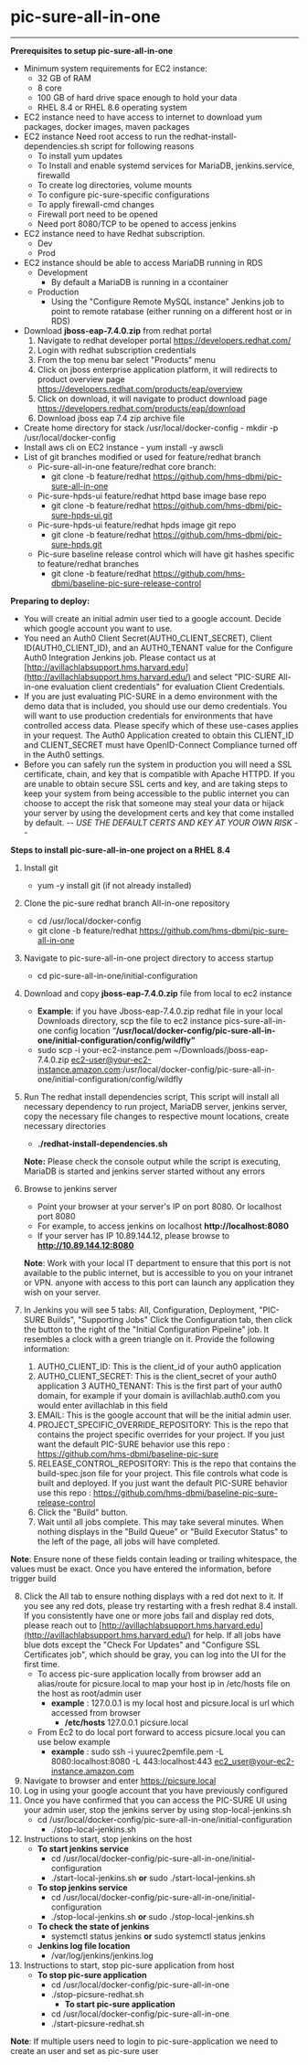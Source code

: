 # **pic-sure-all-in-one**
____________________________________________________________________________________
**Prerequisites to setup pic-sure-all-in-one**
- Minimum system requirements for EC2 instance:
    - 32 GB of RAM
    - 8 core
    - 100 GB of hard drive space enough to hold your data
    - RHEL 8.4 or RHEL 8.6 operating system
- EC2 instance need to have access to internet to download yum packages, docker images, maven packages
- EC2 instance Need root access to run the redhat-install-dependencies.sh script for following reasons
    - To install yum updates
    - To Install and enable systemd services for MariaDB, jenkins.service, firewalld
    - To create log directories, volume mounts
    - To configure pic-sure-specific configurations
    - To apply firewall-cmd changes
    - Firewall port need to be opened
    - Need port 8080/TCP to be opened to access jenkins
- EC2 instance need to have Redhat subscription.
    - Dev
    - Prod
- EC2 instance should be able to access MariaDB running in RDS
    - Development
        - By default a MariaDB is running in a ccontainer
    - Production
        - Using the "Configure Remote MySQL instance" Jenkins job to point to remote ratabase (either running on a different host or in RDS)
- Download **jboss-eap-7.4.0.zip** from redhat portal
	1) Navigate to redhat developer portal <https://developers.redhat.com/>
	2) Login with redhat subscription credentials
	3) From the top menu bar select "Products" menu
	4) Click on jboss enterprise application platform, it will redirects to product overview page <https://developers.redhat.com/products/eap/overview>
	5) Click on download, it will navigate to product download page <https://developers.redhat.com/products/eap/download>
	6) Download jboss eap 7.4 zip archive file
- Create home directory for stack /usr/local/docker-config
        - mkdir -p  /usr/local/docker-config
- Install aws cli on EC2 instance
        - yum install -y awscli
- List of git branches modified or used for feature/redhat branch
	- Pic-sure-all-in-one feature/redhat core branch: 
		- git clone -b feature/redhat  https://github.com/hms-dbmi/pic-sure-all-in-one
	- Pic-sure-hpds-ui  feature/redhat httpd base image base repo
		- git clone -b feature/redhat https://github.com/hms-dbmi/pic-sure-hpds-ui.git
	- Pic-sure-hpds-ui feature/redhat hpds image git repo
		- git clone -b feature/redhat https://github.com/hms-dbmi/pic-sure-hpds.git
	- Pic-sure baseline release control  which will have git hashes specific to feature/redhat branches
		- git clone -b feature/redhat  https://github.com/hms-dbmi/baseline-pic-sure-release-control

**Preparing to deploy:**

- You will create an initial admin user tied to a google account. Decide which google account you want to use.
- You need an Auth0 Client Secret(AUTH0_CLIENT_SECRET), Client ID(AUTH0_CLIENT_ID), and an AUTH0_TENANT value for the Configure Auth0 Integration Jenkins job. Please contact us at [http://avillachlabsupport.hms.harvard.edu](http://avillachlabsupport.hms.harvard.edu/) and select "PIC-SURE All-in-one evaluation client credentials" for evaluation Client Credentials. 
- If you are just evaluating PIC-SURE in a demo environment with the demo data that is included, you should use our demo credentials. You will want to use production credentials for environments that have controlled access data. Please specify which of these use-cases applies in your request. The Auth0 Application created to obtain this CLIENT_ID and CLIENT_SECRET must have OpenID-Connect Compliance turned off in the Auth0 settings.
-   Before you can safely run the system in production you will need a SSL certificate, chain, and key that is compatible with Apache HTTPD. If you are unable to obtain secure SSL certs and key, and are taking steps to keep your system from being accessible to the public internet you can choose to accept the risk that someone may steal your data or hijack your server by using the development certs and key that come installed by default. -- *USE THE DEFAULT CERTS AND KEY AT YOUR OWN RISK* --

**Steps to install pic-sure-all-in-one project on a RHEL 8.4**

  1. Install git
     - yum -y install git (if not already installed)
  2. Clone the pic-sure redhat branch All-in-one repository
     - cd /usr/local/docker-config
   	  - git clone -b feature/redhat https://github.com/hms-dbmi/pic-sure-all-in-one
  3. Navigate to pic-sure-all-in-one project directory to access startup
	  - cd pic-sure-all-in-one/initial-configuration
  4. Download and copy **jboss-eap-7.4.0.zip** file from local to ec2 instance
  	  - **Example**: if you have Jboss-eap-7.4.0.zip redhat file in your local Downloads directory, scp the file to ec2 instance pics-sure-all-in-one config location “**/usr/local/docker-config/pic-sure-all-in-one/initial-configuration/config/wildfly”**
  	  - sudo scp -i your-ec2-instance.pem ~/Downloads/jboss-eap-7.4.0.zip ec2-user@your-ec2-instance.amazon.com:/usr/local/docker-config/pic-sure-all-in-one/initial-configuration/config/wildfly
  5. Run The redhat install dependencies script, This script will install all necessary dependency to run project, MariaDB server, jenkins server, copy the necessary file changes to respective mount locations, create necessary directories
  	  - **./redhat-install-dependencies.sh**
   	
     **Note:** Please check the console output while the script is executing, MariaDB is started and jenkins server started without any errors 
   
  6. Browse to jenkins server
	  - Point your browser at your server's IP on port 8080. Or localhost port 8080
	  - For example, to access jenkins on localhost **http://localhost:8080**
	  - If your server has IP 10.89.144.12, please browse to **http://10.89.144.12:8080**

     **Note**: Work with your local IT department to ensure that this port is not available to the public internet, but is accessible to you on your intranet or VPN. anyone with access to this port can launch any application they wish on your server.

  7. In Jenkins you will see 5 tabs: All, Configuration, Deployment, "PIC-SURE Builds", "Supporting Jobs"
    Click the Configuration tab, then click the button to the right of the "Initial Configuration Pipeline" job. It resembles a clock with a green triangle on it.
    Provide the following information:

	  1. AUTH0_CLIENT_ID: This is the client_id of your auth0 application
	  2. AUTH0_CLIENT_SECRET: This is the client_secret of your auth0 application
	  3  AUTH0_TENANT: This is the first part of your auth0 domain, for example if your domain is avillachlab.auth0.com you would enter avillachlab in this field
	  4. EMAIL: This is the google account that will be the initial admin user.
	  5. PROJECT_SPECIFIC_OVERRIDE_REPOSITORY: This is the repo that contains the project specific overrides for your project. If you just want the default PIC-SURE behavior use this repo : <https://github.com/hms-dbmi/baseline-pic-sure>
	  6. RELEASE_CONTROL_REPOSITORY: This is the repo that contains the build-spec.json file for your project. This file controls what code is built and deployed. If you just want the default PIC-SURE behavior use this repo : <https://github.com/hms-dbmi/baseline-pic-sure-release-control>
	  7. Click the "Build" button.
	  8. Wait until all jobs complete. This may take several minutes. When nothing displays in the "Build Queue" or "Build Executor Status" to the left of the page, all jobs will have completed.
	  
**Note**: Ensure none of these fields contain leading or trailing whitespace, the values must be exact. Once you have entered the information, before trigger build
    
8. Click the All tab to ensure nothing displays with a red dot next to it. If you see any red dots, please try restarting with a fresh redhat 8.4 install. If you consistently have one or more jobs fail and display red dots, please reach out to [http://avillachlabsupport.hms.harvard.edu](http://avillachlabsupport.hms.harvard.edu/) for help.
    If all jobs have blue dots except the "Check For Updates" and "Configure SSL Certificates job", which should be gray, you can log into the UI for the first time.
	  - To access pic-sure application locally from browser add an alias/route for picsure.local to map your host ip in /etc/hosts file
    on the host as root/admin user
    	  - **example** : 127.0.0.1 is my local host and picsure.local is url which accessed from browser
    	  	- **/etc/hosts** 127.0.0.1 picsure.local
  	  - From Ec2 to do local port forward to access picsure.local you can use below example
  	  	- **example** : sudo ssh -i yuurec2pemfile.pem -L 8080:localhost:8080 -L 443:localhost:443 ec2_user@your-ec2-instance.amazon.com
10. Navigate to browser and enter https://picsure.local
11. Log in using your google account that you have previously configured
12. Once you have confirmed that you can access the PIC-SURE UI using your admin user, stop the jenkins server by using stop-local-jenkins.sh 
  	  - cd /usr/local/docker-config/pic-sure-all-in-one/initial-configuration
          - ./stop-local-jenkins.sh
13. Instructions to start, stop jenkins on the host
	  -  **To start jenkins service**
    		- cd /usr/local/docker-config/pic-sure-all-in-one/initial-configuration
    		- ./start-local-jenkins.sh **or** sudo ./start-local-jenkins.sh
	  - **To stop jenkins service**
	  	- cd /usr/local/docker-config/pic-sure-all-in-one/initial-configuration
 	   	- ./stop-local-jenkins.sh **or** sudo ./stop-local-jenkins.sh
	  - **To check the state of jenkins**
   		- systemctl status jenkins **or** sudo systemctl status jenkins 
	  - **Jenkins log file location**
   		- /var/log/jenkins/jenkins.log   
14. Instructions to start, stop pic-sure application from host
	  - **To stop pic-sure application**
  		- cd /usr/local/docker-config/pic-sure-all-in-one
  		- ./stop-picsure-redhat.sh
          - **To start pic-sure application**
   		- cd /usr/local/docker-config/pic-sure-all-in-one
   		- ./start-picsure-redhat.sh

**Note**: If multiple users need to login to pic-sure-application we need to create an user and set as pic-sure user

